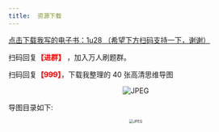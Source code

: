 ```yaml
---
title:  资源下载
---
```


[点击下载我写的电子书：1u28 （希望下方扫码支持一下，谢谢）](https://pan.baidu.com/s/1L7tO8a99B-c5xHMPrUKmqQ)

扫码回复<font color="red"><b>【进群】</b></font> ，加入万人刷题群。

扫码回复<font color="red"><b>【999】</b></font>，下载我整理的 40 张高清思维导图

<center><img src="/code.png" alt="JPEG" ></center>

导图目录如下: 

<center><img src="/daotu-1.png" alt="JPEG" style="zoom: 50%;"></center>
